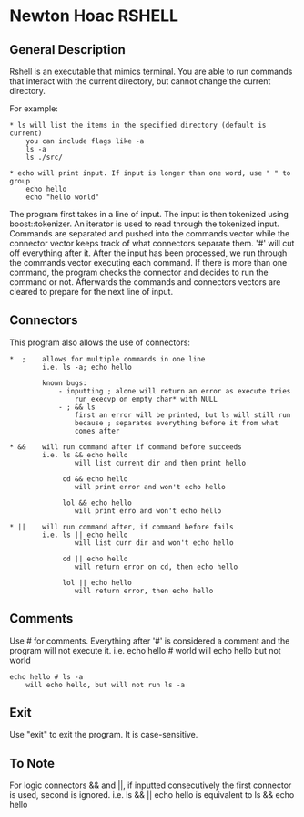 Newton Hoac
RSHELL
================

General Description
--------------------------
Rshell is an executable that mimics terminal. You are able to run commands that
interact with the current directory, but cannot change the current directory.

For example:

	* ls will list the items in the specified directory (default is current)
		you can include flags like -a
		ls -a
		ls ./src/

	* echo will print input. If input is longer than one word, use " " to group
		echo hello
		echo "hello world"

The program first takes in a line of input. The input is then tokenized using
boost::tokenizer. An iterator is used to read through the tokenized input.
Commands are separated and pushed into the commands vector while the connector
vector keeps track of what connectors separate them. '#' will cut off 
everything after it. After the input has been processed, we run through the
commands vector executing each command. If there is more than one command, the
program checks the connector and decides to run the command or not. Afterwards
the commands and connectors vectors are cleared to prepare for the next line of
input.


Connectors
--------------------------
This program also allows the use of connectors:

	*  ;	allows for multiple commands in one line 
			i.e. ls -a; echo hello 

			known bugs: 
				- inputting ; alone will return an error as execute tries 
					run execvp on empty char* with NULL
				- ; && ls 
					first an error will be printed, but ls will still run 
					because ; separates everything before it from what 
					comes after

	* &&	will run command after if command before succeeds
			i.e. ls && echo hello
					will list current dir and then print hello

			     cd && echo hello
					will print error and won't echo hello

				 lol && echo hello
					will print erro and won't echo hello

	* ||	will run command after, if command before fails
			i.e. ls || echo hello
					will list curr dir and won't echo hello

			     cd || echo hello
					will return error on cd, then echo hello

				 lol || echo hello
				    will return error, then echo hello

Comments
-------------------------
Use # for comments. Everything after '#' is considered a comment and the
program will not execute it.
i.e. echo hello # world
		will echo hello but not world

	echo hello # ls -a
		will echo hello, but will not run ls -a

Exit
-------------------------
Use "exit" to exit the program. It is case-sensitive.

To Note
-------------------------
For logic connectors && and ||, if inputted consecutively
	the first connector is used, second is ignored.
		i.e. ls && || echo hello
			is equivalent to
			ls && echo hello
